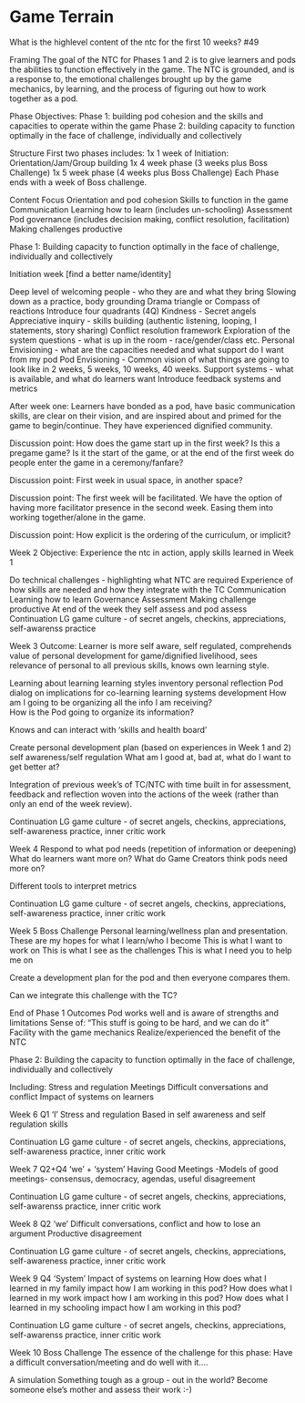 # Game Terrain

What is the highlevel content of the ntc for the first 10 weeks? #49

Framing
The goal of the NTC for Phases 1 and 2 is to give learners and pods the abilities to function effectively in the game. The NTC is grounded, and is a response to, the emotional challenges brought up by the game mechanics, by learning, and the process of figuring out how to work together as a pod. 

 
Phase Objectives:
Phase 1: building pod cohesion and the skills and capacities to operate within the game
Phase 2: building capacity to function optimally in the face of challenge, individually and collectively

Structure
First two phases includes:
1x 1 week of Initiation: Orientation/Jam/Group building
1x 4 week phase (3 weeks plus Boss Challenge)
1x 5 week phase (4 weeks plus Boss Challenge)
Each Phase ends with a week of Boss challenge.
 
Content Focus
Orientation and pod cohesion
Skills to function in the game
Communication
Learning how to learn (includes un-schooling)
Assessment
Pod governance (includes decision making, conflict resolution, facilitation)
Making challenges productive
 
  
Phase 1:
Building capacity to function optimally in the face of challenge, individually and collectively

Initiation week [find a better name/identity]
 
Deep level of welcoming people - who they are and what they bring
Slowing down as a practice, body grounding
Drama triangle or Compass of reactions
Introduce four quadrants (4Q)
Kindness - Secret angels
Appreciative inquiry - skills building (authentic listening, looping, I statements, story sharing)
Conflict resolution framework
Exploration of the system questions - what is up in the room - race/gender/class etc.
Personal Envisioning - what are the capacities needed and what support do I want from my pod
Pod Envisioning - Common vision of what things are going to look like in 2 weeks, 5 weeks, 10 weeks, 40 weeks.
Support systems - what is available, and what do learners want
Introduce feedback systems and metrics
 
After week one:
Learners have bonded as a pod, have basic communication skills, are clear on their vision, and are inspired about and primed for the game to begin/continue. They have experienced dignified community. 
 
Discussion point: How does the game start up in the first week? Is this a pregame game? Is it the start of the game, or at the end of the first week do people enter the game in a ceremony/fanfare?
 
Discussion point: First week in usual space, in another space?
 
Discussion point: The first week will be facilitated. We have the option of having more facilitator presence in the second week. Easing them into working together/alone in the game.
 
Discussion point: How explicit is the ordering of the curriculum, or implicit?



Week 2
Objective: Experience the ntc in action, apply skills learned in Week 1 

Do technical challenges - highlighting what NTC are required
Experience of how skills are needed and how they integrate with the TC
Communication
Learning how to learn
Governance 
Assessment
Making challenge productive
At end of the week they self assess and pod assess
Continuation LG game culture - of secret angels, checkins, appreciations, self-awarenss practice 


Week 3
Outcome: Learner is more self aware, self regulated, comprehends value of personal development for game/dignified livelihood, sees relevance of personal to all previous skills, knows own learning style.

Learning about learning 
learning styles inventory 
personal reflection
Pod dialog on implications for co-learning 
learning systems development
How am I going to be organizing all the info I am receiving?  
How is the Pod going to organize its information?

Knows and can interact with ‘skills and health board’

Create personal development plan (based on experiences in Week 1 and 2) 
self awareness/self regulation
What am I good at, bad at, what do I want to get better at? 

Integration of previous week’s of TC/NTC with time built in for assessment, feedback and reflection woven into the actions of the week (rather than only an end of the week review). 

Continuation LG game culture - of secret angels, checkins, appreciations, self-awareness practice, inner critic work


Week 4
Respond to what pod needs (repetition of information or deepening)
What do learners want more on?
What do Game Creators think pods need more on?

Different tools to interpret metrics

Continuation LG game culture - of secret angels, checkins, appreciations, self-awareness practice, inner critic work


Week 5 Boss Challenge
Personal learning/wellness plan and presentation. 
These are my hopes for what I learn/who I become
This is what I want to work on
This is what I see as the challenges
This is what I need you to help me on

Create a development plan for the pod and then everyone compares them.  

Can we integrate this challenge with the TC?


End of Phase 1 Outcomes 
Pod works well and is aware of strengths and limitations
Sense of: “This stuff is going to be hard, and we can do it”
Facility with the game mechanics
Realize/experienced the benefit of the NTC



Phase 2: Building the capacity to function optimally in the face of challenge, individually and collectively

Including:
Stress and regulation
Meetings
Difficult conversations and conflict
Impact of systems on learners 



Week 6 Q1 ‘I’
Stress and regulation
Based in self awareness and self regulation skills

Continuation LG game culture - of secret angels, checkins, appreciations, self-awareness practice, inner critic work


Week 7 Q2+Q4 ‘we’ + ‘system’
Having Good Meetings 
-Models of good meetings- consensus, democracy, agendas, useful disagreement

Continuation LG game culture - of secret angels, checkins, appreciations, self-awarenss practice, inner critic work


Week 8 Q2 ‘we’
Difficult conversations, conflict and how to lose an argument
Productive disagreement

Continuation LG game culture - of secret angels, checkins, appreciations, self-awareness practice, inner critic work


Week 9 Q4 ‘System’
Impact of systems on learning
How does what I learned in my family impact how I am working in this pod?
How does what I learned in my work impact how I am working in this pod?
How does what I learned in my schooling impact how I am working in this pod?

Continuation LG game culture - of secret angels, checkins, appreciations, self-awarenss practice, inner critic work


Week 10 Boss Challenge
The essence of the challenge for this phase: Have a difficult conversation/meeting and do well with it….

A simulation 
Something tough as a group - out in the world?
Become someone else’s mother and assess their work :-)
